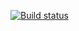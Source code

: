 [![Build status](https://ci.appveyor.com/api/projects/status/yyxuovyn5l999u22/branch/master?svg=true)](https://ci.appveyor.com/project/rahel81/autoqa-task2-3/branch/master)
